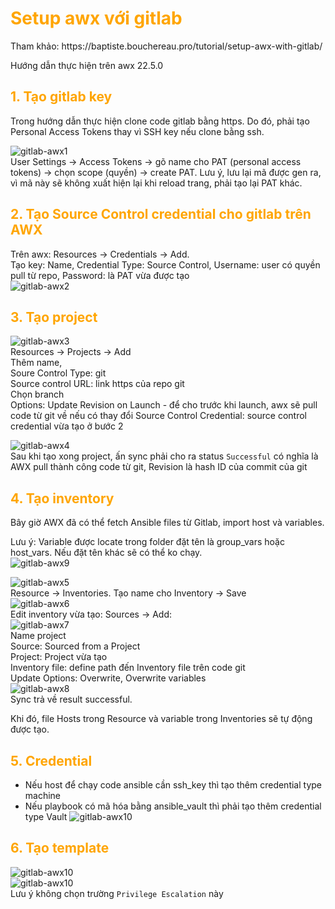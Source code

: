 <h1 style="color:orange">Setup awx với gitlab</h1>
Tham khảo: https://baptiste.bouchereau.pro/tutorial/setup-awx-with-gitlab/

Hướng dẫn thực hiện trên awx 22.5.0
<h2 style="color:orange">1. Tạo gitlab key</h2>
Trong hướng dẫn thực hiện clone code gitlab bằng https. Do đó, phải tạo Personal Access Tokens thay vì SSH key nếu clone bằng ssh.

![gitlab-awx1](../img/gitlab-awx1.png)<br>
User Settings -> Access Tokens -> gõ name cho PAT (personal access tokens) -> chọn scope (quyền) -> create PAT. Lưu ý, lưu lại mã được gen ra, vì mã này sẽ không xuất hiện lại khi reload trang, phải tạo lại PAT khác.
<h2 style="color:orange">2. Tạo Source Control credential cho gitlab trên AWX</h2>

Trên awx: Resources -> Credentials -> Add.<br> 
Tạo key: Name, Credential Type: Source Control, Username: user có quyền pull từ repo, Password: là PAT vừa được tạo<br>
![gitlab-awx2](../img/gitlab-awx2.png)<br>
<h2 style="color:orange">3. Tạo project</h2>

![gitlab-awx3](../img/gitlab-awx3.png)<br>
Resources -> Projects -> Add<br>
Thêm name, <br>
Soure Control Type: git<br> 
Source control URL: link https của repo git<br>
Chọn branch<br>
Options: Update Revision on Launch - để cho trước khi launch, awx sẽ pull code từ git về nếu có thay đổi
Source Control Credential: source control credential vừa tạo ở bước 2

![gitlab-awx4](../img/gitlab-awx4.png)<br>
Sau khi tạo xong project, ấn sync phải cho ra status `Successful` có nghĩa là AWX pull thành công code từ git, Revision là hash ID của commit của git
<h2 style="color:orange">4. Tạo inventory</h2>
Bây giờ AWX đã có thể fetch Ansible files từ Gitlab, import host và variables.

Lưu ý: Variable được locate trong folder đặt tên là group_vars hoặc host_vars. Nếu đặt tên khác sẽ có thể ko chạy.<br>
![gitlab-awx9](../img/gitlab-awx9.png)<br>

![gitlab-awx5](../img/gitlab-awx5.png)<br>
Resource -> Inventories. Tạo name cho Inventory -> Save<br>
![gitlab-awx6](../img/gitlab-awx6.png)<br>
Edit inventory vừa tạo: Sources -> Add:<br>
![gitlab-awx7](../img/gitlab-awx7.png)<br>
Name project<br>
Source: Sourced from a Project<br>
Project: Project vừa tạo<br>
Inventory file: define path đến Inventory file trên code git<br>
Update Options: Overwrite, Overwrite variables<br>
![gitlab-awx8](../img/gitlab-awx8.png)<br>
Sync trả về result successful.

Khi đó, file Hosts trong Resource và variable trong Inventories sẽ tự động được tạo.

<h2 style="color:orange">5. Credential</h2>

- Nếu host để chạy code ansible cần ssh_key thì tạo thêm credential type machine
- Nếu playbook có mã hóa bằng ansible_vault thì phải tạo thêm credential type Vault
![gitlab-awx10](../img/gitlab-awx10.png)<br>
<h2 style="color:orange">6. Tạo template</h2>

![gitlab-awx10](../img/gitlab-awx11.png)<br>
![gitlab-awx10](../img/gitlab-awx12.png)<br>
Lưu ý không chọn trường `Privilege Escalation` này